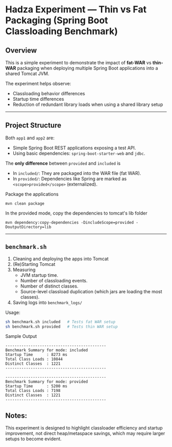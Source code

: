 # Hadza Experiment — Thin vs Fat Packaging (Spring Boot Classloading Benchmark)

## Overview

This is a simple experiment to demonstrate the impact of **fat-WAR** vs **thin-WAR** packaging when deploying multiple Spring Boot applications into a shared Tomcat JVM.

The experiment helps observe:
- Classloading behavior differences
- Startup time differences
- Reduction of redundant library loads when using a shared library setup

---

## Project Structure


Both `app1` and `app2` are:
- Simple Spring Boot REST applications exposing a test API.
- Using basic dependencies: `spring-boot-starter-web` and `jdbc`.

The **only difference** between `provided` and `included` is

- In `included/`: They are packaged into the WAR file (fat WAR).
- In `provided/`: Dependencies like Spring are marked as `<scope>provided</scope>` (externalized).

Package the applications
```
mvn clean package
```

In the provided mode, copy the dependencies to tomcat's lib folder
```
mvn dependency:copy-dependencies -DincludeScope=provided -DoutputDirectory=lib
```

---

## `benchmark.sh` 

1. Cleaning and deploying the apps into Tomcat
2. (Re)Starting Tomcat
3. Measuring
   - JVM startup time.
   - Number of classloading events.
   - Number of distinct classes.
   - Source-level classload duplication (which jars are loading the most classes).
4. Saving logs into `benchmark_logs/`

Usage:
```bash
sh benchmark.sh included   # Tests fat WAR setup
sh benchmark.sh provided   # Tests thin WAR setup
```

Sample Output
```
--------------------------------------------
Benchmark Summary for mode: included
Startup Time      : 8273 ms
Total Class Loads : 10844
Distinct Classes  : 1221
--------------------------------------------

--------------------------------------------
Benchmark Summary for mode: provided
Startup Time      : 5200 ms
Total Class Loads : 7198
Distinct Classes  : 1221
--------------------------------------------
```

## Notes:

This experiment is designed to highlight classloader efficiency and startup improvement, not direct heap/metaspace savings, which may require larger setups to become evident.
